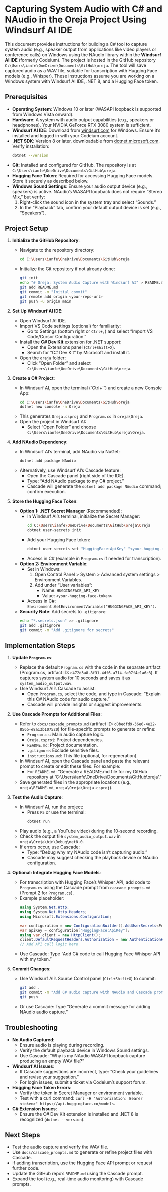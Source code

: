 # Capturing System Audio with C# and NAudio in the Oreja Project Using Windsurf AI IDE

This document provides instructions for building a C# tool to capture system audio (e.g., speaker output from applications like video players or conference calls) on Windows using the NAudio library within the **Windsurf AI IDE** (formerly Codeium). The project is hosted in the GitHub repository `C:\Users\ianfe\OneDrive\Documents\GitHub\oreja`. The tool will save captured audio as a WAV file, suitable for transcription with Hugging Face models (e.g., Whisper). These instructions assume you are working on a Windows system with Windsurf AI IDE, .NET 8, and a Hugging Face token.

## Prerequisites
- **Operating System**: Windows 10 or later (WASAPI loopback is supported from Windows Vista onward).
- **Hardware**: A system with audio output capabilities (e.g., speakers or headphones). Your NVIDIA GeForce RTX 3080 system is sufficient.
- **Windsurf AI IDE**: Download from [windsurf.com](https://windsurf.com) for Windows. Ensure it’s installed and logged in with your Codeium account.
- **.NET SDK**: Version 8 or later, downloadable from [dotnet.microsoft.com](https://dotnet.microsoft.com/). Verify installation:
  ```bash
  dotnet --version
  ```
- **Git**: Installed and configured for GitHub. The repository is at `C:\Users\ianfe\OneDrive\Documents\GitHub\oreja`.
- **Hugging Face Token**: Required for accessing Hugging Face models. Store it securely as described below.
- **Windows Sound Settings**: Ensure your audio output device (e.g., speakers) is active. NAudio’s WASAPI loopback does not require “Stereo Mix,” but verify:
  1. Right-click the sound icon in the system tray and select “Sounds.”
  2. In the “Playback” tab, confirm your default output device is set (e.g., “Speakers”).

## Project Setup
1. **Initialize the GitHub Repository**:
   - Navigate to the repository directory:
     ```bash
     cd C:\Users\ianfe\OneDrive\Documents\GitHub\oreja
     ```
   - Initialize the Git repository if not already done:
     ```bash
     git init
     echo "# Oreja: System Audio Capture with Windsurf AI" > README.md
     git add README.md
     git commit -m "Initial commit"
     git remote add origin <your-repo-url>
     git push -u origin main
     ```

2. **Set Up Windsurf AI IDE**:
   - Open Windsurf AI IDE.
   - Import VS Code settings (optional) for familiarity:
     - Go to Settings (bottom right or `Ctrl+,`) and select “Import VS Code/Cursor Configuration.”
   - Install the **C# Dev Kit** extension for .NET support:
     - Open the Extensions panel (`Ctrl+Shift+X`).
     - Search for “C# Dev Kit” by Microsoft and install it.
   - Open the `oreja` folder:
     - Click “Open Folder” and select `C:\Users\ianfe\OneDrive\Documents\GitHub\oreja`.

3. **Create a C# Project**:
   - In Windsurf AI, open the terminal (`Ctrl+``) and create a new Console App:
     ```bash
     cd C:\Users\ianfe\OneDrive\Documents\GitHub\oreja
     dotnet new console -n Oreja
     ```
   - This generates `Oreja.csproj` and `Program.cs` in `oreja\Oreja`.
   - Open the project in Windsurf AI:
     - Select “Open Folder” and choose `C:\Users\ianfe\OneDrive\Documents\GitHub\oreja\Oreja`.

4. **Add NAudio Dependency**:
   - In Windsurf AI’s terminal, add NAudio via NuGet:
     ```bash
     dotnet add package NAudio
     ```
   - Alternatively, use Windsurf AI’s Cascade feature:
     - Open the Cascade panel (right side of the IDE).
     - Type: “Add NAudio package to my C# project.”
     - Cascade will generate the `dotnet add package NAudio` command; confirm execution.

5. **Store the Hugging Face Token**:
   - **Option 1: .NET Secret Manager** (Recommended):
     - In Windsurf AI’s terminal, initialize the Secret Manager:
       ```bash
       cd C:\Users\ianfe\OneDrive\Documents\GitHub\oreja\Oreja
       dotnet user-secrets init
       ```
     - Add your Hugging Face token:
       ```bash
       dotnet user-secrets set "HuggingFace:ApiKey" "<your-hugging-face-token>"
       ```
     - Access in C# (example in `Program.cs` if needed for transcription).
   - **Option 2: Environment Variable**:
     - Set in Windows:
       1. Open Control Panel > System > Advanced system settings > Environment Variables.
       2. Add under “User variables”:
          - Name: `HUGGINGFACE_API_KEY`
          - Value: `<your-hugging-face-token>`
     - Access in C#: `Environment.GetEnvironmentVariable("HUGGINGFACE_API_KEY")`.
   - **Security Note**: Add secrets to `.gitignore`:
     ```bash
     echo "*.secrets.json" >> .gitignore
     git add .gitignore
     git commit -m "Add .gitignore for secrets"
     ```

## Implementation Steps
1. **Update `Program.cs`**:
   - Replace the default `Program.cs` with the code in the separate artifact (Program.cs, artifact ID: `d472d3a8-8f31-4df6-a714-fa07f4e1a6c3`). It captures system audio for 10 seconds and saves it as `system_audio_output.wav`.
   - Use Windsurf AI’s Cascade to assist:
     - Open `Program.cs`, select the code, and type in Cascade: “Explain this C# NAudio code for audio capture.”
     - Cascade will provide insights or suggest improvements.

2. **Use Cascade Prompts for Additional Files**:
   - Refer to `docs/cascade_prompts.md` (artifact ID: `d8bedfd9-36e6-4e22-856b-e8a13b107520`) for file-specific prompts to generate or refine:
     - `Program.cs`: Main audio capture logic.
     - `Oreja.csproj`: Project dependencies.
     - `README.md`: Project documentation.
     - `.gitignore`: Exclude sensitive files.
     - `instructions.md`: This file (optional, for regeneration).
   - In Windsurf AI, open the Cascade panel and paste the relevant prompt to create or edit these files. For example:
     - For `README.md`: “Generate a README.md file for my GitHub repository at ‘C:\Users\ianfe\OneDrive\Documents\GitHub\oreja’.”
   - Save generated files in the appropriate locations (e.g., `oreja\README.md`, `oreja\Oreja\Oreja.csproj`).

3. **Test the Audio Capture**:
   - In Windsurf AI, run the project:
     - Press `F5` or use the terminal:
       ```bash
       dotnet run
       ```
   - Play audio (e.g., a YouTube video) during the 10-second recording.
   - Check the output file `system_audio_output.wav` in `oreja\Oreja\bin\Debug\net8.0`.
   - If errors occur, use Cascade:
     - Type: “Debug why my NAudio code isn’t capturing audio.”
     - Cascade may suggest checking the playback device or NAudio configuration.

4. **Optional: Integrate Hugging Face Models**:
   - For transcription with Hugging Face’s Whisper API, add code to `Program.cs` using the Cascade prompt from `cascade_prompts.md` (Prompt 2 for `Program.cs`).
   - Example placeholder:
     ```csharp
     using System.Net.Http;
     using System.Net.Http.Headers;
     using Microsoft.Extensions.Configuration;

     var configuration = new ConfigurationBuilder().AddUserSecrets<Program>().Build();
     var apiKey = configuration["HuggingFace:ApiKey"];
     using var client = new HttpClient();
     client.DefaultRequestHeaders.Authorization = new AuthenticationHeaderValue("Bearer", apiKey);
     // Add API call logic here
     ```
   - Use Cascade: Type “Add C# code to call Hugging Face Whisper API with my token.”

5. **Commit Changes**:
   - Use Windsurf AI’s Source Control panel (`Ctrl+Shift+G`) to commit:
     ```bash
     git add .
     git commit -m "Add C# audio capture with NAudio and Cascade prompts"
     git push
     ```
   - Or use Cascade: Type “Generate a commit message for adding NAudio audio capture.”

## Troubleshooting
- **No Audio Captured**:
  - Ensure audio is playing during recording.
  - Verify the default playback device in Windows Sound settings.
  - Use Cascade: “Why is my NAudio WASAPI loopback capture producing an empty WAV file?”
- **Windsurf AI Issues**:
  - If Cascade suggestions are incorrect, type: “Check your guidelines and revise your suggestion.”
  - For login issues, submit a ticket via Codeium’s support forum.
- **Hugging Face Token Errors**:
  - Verify the token in Secret Manager or environment variable.
  - Test with a curl command: `curl -H "Authorization: Bearer <token>" https://api.huggingface.co/models`.
- **C# Extension Issues**:
  - Ensure the C# Dev Kit extension is installed and .NET 8 is recognized (`dotnet --version`).

## Next Steps
- Test the audio capture and verify the WAV file.
- Use `docs/cascade_prompts.md` to generate or refine project files with Cascade.
- If adding transcription, use the Hugging Face API prompt or request further code.
- Update the GitHub repo’s `README.md` using the Cascade prompt.
- Expand the tool (e.g., real-time audio monitoring) with Cascade prompts.